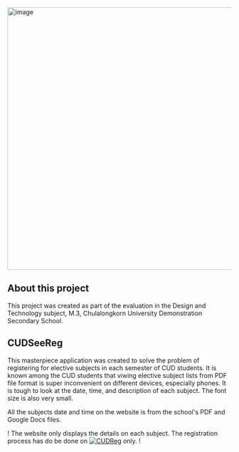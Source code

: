 <img width="590" alt="image" src="https://github.com/ronnapatp/CUDSeeReg/assets/91602142/57ae40ce-47e3-42d1-8027-58af14f25bfa">

## About this project

This project was created as part of the evaluation in the Design and Technology subject, M.3, Chulalongkorn University Demonstration Secondary School.

## CUDSeeReg

This masterpiece application was created to solve the problem of registering for elective subjects in each semester of CUD students. It is known among the CUD students that viwing elective subject lists from PDF file format is super inconvenient on different devices, especially phones. It is tough to look at the date, time, and description of each subject. The font size is also very small.

All the subjects date and time on the website is from the school's PDF and Google Docs files.

! The website only displays the details on each subject. The registration process has do be done on [![CUDReg](https://img.shields.io/badge/CUDReg-FFC0CB)](https://cudreg.com/) only. !
